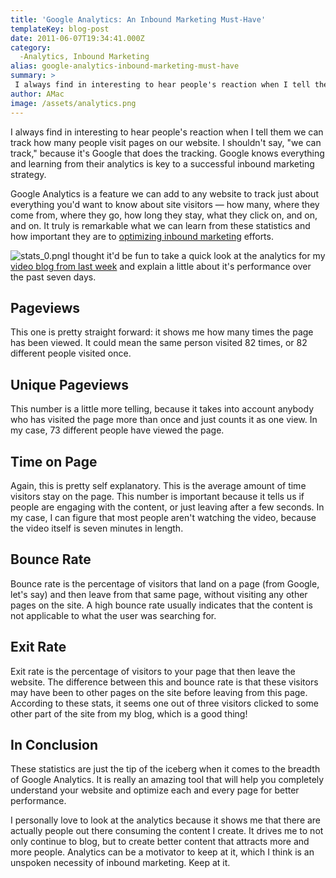 ```yaml
---
title: 'Google Analytics: An Inbound Marketing Must-Have'
templateKey: blog-post
date: 2011-06-07T19:34:41.000Z
category: 
  -Analytics, Inbound Marketing
alias: google-analytics-inbound-marketing-must-have
summary: > 
 I always find in interesting to hear people's reaction when I tell them we can track how many people visit pages on our website. I shouldn't say, "we can track," because it's Google that does the tracking. Google knows everything and learning from their analytics is key to a successful inbound marketing strategy.
author: AMac
image: /assets/analytics.png
---
```


I always find in interesting to hear people's reaction when I tell them we can track how many people visit pages on our website. I shouldn't say, "we can track," because it's Google that does the tracking. Google knows everything and learning from their analytics is key to a successful inbound marketing strategy.

Google Analytics is a feature we can add to any website to track just about everything you'd want to know about site visitors — how many, where they come from, where they go, how long they stay, what they click on, and on, and on. It truly is remarkable what we can learn from these statistics and how important they are to [optimizing inbound marketing](/how-it-works/optimize) efforts.

![stats_0.png](/assets/stats_0.png)I thought it'd be fun to take a quick look at the analytics for my [video blog from last week](/insights/photoshop-tutorial-3d-text-web-design-video) and explain a little about it's performance over the past seven days.

Pageviews
---------

This one is pretty straight forward: it shows me how many times the page has been viewed. It could mean the same person visited 82 times, or 82 different people visited once.

Unique Pageviews
----------------

This number is a little more telling, because it takes into account anybody who has visited the page more than once and just counts it as one view. In my case, 73 different people have viewed the page.

Time on Page
------------

Again, this is pretty self explanatory. This is the average amount of time visitors stay on the page. This number is important because it tells us if people are engaging with the content, or just leaving after a few seconds. In my case, I can figure that most people aren't watching the video, because the video itself is seven minutes in length.

Bounce Rate
-----------

Bounce rate is the percentage of visitors that land on a page (from Google, let's say) and then leave from that same page, without visiting any other pages on the site. A high bounce rate usually indicates that the content is not applicable to what the user was searching for.

Exit Rate
---------

Exit rate is the percentage of visitors to your page that then leave the website. The difference between this and bounce rate is that these visitors may have been to other pages on the site before leaving from this page. According to these stats, it seems one out of three visitors clicked to some other part of the site from my blog, which is a good thing!

In Conclusion
-------------

These statistics are just the tip of the iceberg when it comes to the breadth of Google Analytics. It is really an amazing tool that will help you completely understand your website and optimize each and every page for better performance.

I personally love to look at the analytics because it shows me that there are actually people out there consuming the content I create. It drives me to not only continue to blog, but to create better content that attracts more and more people. Analytics can be a motivator to keep at it, which I think is an unspoken necessity of inbound marketing. Keep at it.